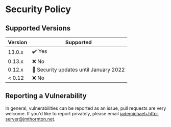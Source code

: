 # Security Policy

## Supported Versions

| Version | Supported |
|---------|------------------------|
| 13.0.x  | ✔️ Yes |
| 0.13.x  | ❌ No  |
| 0.12.x  | 🔐 Security updates until January 2022 |
| < 0.12  | ❌ No |

## Reporting a Vulnerability

In general, vulnerabilities can be reported as an issue, pull requests are very welcome. If you'd like to report privately, please email jademichael+http-server@jmthornton.net.

